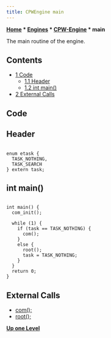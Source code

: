 ```yaml
---
title: CPWEngine main
---
```

**[Home](Home "Home") * [Engines](Engines "Engines") * [CPW-Engine](CPW-Engine "CPW-Engine") * main**

The main routine of the engine.

## Contents

- [1 Code](#code)
  - [1.1 Header](#header)
  - [1.2 int main()](#int-main.28.29)
- [2 External Calls](#external-calls)

## Code

## Header

```

enum etask {
  TASK_NOTHING,
  TASK_SEARCH
} extern task;

```

## int main()

```

int main() {
  com_init();

  while (1) {
    if (task == TASK_NOTHING) {
      com();
    }
    else {
      root();
      task = TASK_NOTHING;
    }
  }
  return 0;
}

```

## External Calls

- [com();](CPW-Engine_com "CPW-Engine com")
- [root();](CPW-Engine_root "CPW-Engine root")

**[Up one Level](CPW-Engine "CPW-Engine")**

